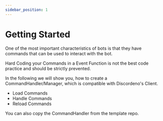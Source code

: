 ```yaml
---
sidebar_position: 1
---
```


# Getting Started

One of the most important characteristics of bots is that they have commands that can be used to interact with the bot.

Hard Coding your Commands in a Event Function is not the best code practice and should be strictly prevented.

In the following we will show you, how to create a CommandHandler/Manager, which is compatible with Discordeno's Client.

- Load Commands
- Handle Commands
- Reload Commands

You can also copy the CommandHandler from the template repo.
